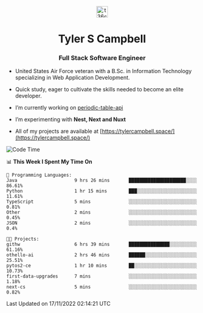<p align="center">
<a href="https://www.linkedin.com/in/t36campbell" target="blank"><img align="center" src="https://ik.imagekit.io/t36campbell/Portfolio/linkedin.png.original_m8bbGgPh6.png" alt="t36campbell" height="30" width="30" /></a>
</p>
<h1 align="center">Tyler S Campbell</h1>
<h3 align="center">Full Stack Software Engineer</h3>

* United States Air Force veteran with a B.Sc. in Information Technology specializing in Web Application Development. 

* Quick study, eager to cultivate the skills needed to become an elite developer.

* I’m currently working on [periodic-table-api](https://github.com/t36campbell/periodic-table-api)

* I’m experimenting with **Nest, Next and Nuxt**

* All of my projects are available at [https://tylercampbell.space/](https://tylercampbell.space/)

<!--START_SECTION:waka-->
![Code Time](http://img.shields.io/badge/Code%20Time-1%2C992%20hrs%2059%20mins-blue)

📊 **This Week I Spent My Time On** 

```text
💬 Programming Languages: 
Java                     9 hrs 26 mins       █████████████████████░░░░   86.61% 
Python                   1 hr 15 mins        ███░░░░░░░░░░░░░░░░░░░░░░   11.61% 
TypeScript               5 mins              ░░░░░░░░░░░░░░░░░░░░░░░░░   0.81% 
Other                    2 mins              ░░░░░░░░░░░░░░░░░░░░░░░░░   0.45% 
JSON                     2 mins              ░░░░░░░░░░░░░░░░░░░░░░░░░   0.4%

🐱‍💻 Projects: 
githw                    6 hrs 39 mins       ███████████████░░░░░░░░░░   61.16% 
othello-ai               2 hrs 46 mins       ██████░░░░░░░░░░░░░░░░░░░   25.51% 
pytos2-ce                1 hr 10 mins        ██░░░░░░░░░░░░░░░░░░░░░░░   10.73% 
first-data-upgrades      7 mins              ░░░░░░░░░░░░░░░░░░░░░░░░░   1.18% 
next-cs                  5 mins              ░░░░░░░░░░░░░░░░░░░░░░░░░   0.82%

```


 Last Updated on 17/11/2022 02:14:21 UTC
<!--END_SECTION:waka-->
